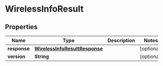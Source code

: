 
# WirelessInfoResult

## Properties
Name | Type | Description | Notes
------------ | ------------- | ------------- | -------------
**response** | [**WirelessInfoResultResponse**](WirelessInfoResultResponse.md) |  |  [optional]
**version** | **String** |  |  [optional]



